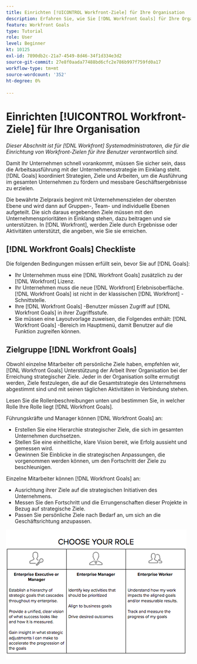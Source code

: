 ```yaml
---
title: Einrichten [!UICONTROL Workfront-Ziele] für Ihre Organisation
description: Erfahren Sie, wie Sie [!DNL Workfront Goals] für Ihre Organisation verwenden, damit Sie sicherstellen können, dass die Arbeitsausführung an Ihrer Strategie ausgerichtet ist.
feature: Workfront Goals
type: Tutorial
role: User
level: Beginner
kt: 10125
exl-id: 7890db2c-21a7-4549-8d46-34f1d334e3d2
source-git-commit: 27e8f0aada77488bd6cfc2e786b997f759fd0a17
workflow-type: tm+mt
source-wordcount: '352'
ht-degree: 0%

---
```


# Einrichten [!UICONTROL Workfront-Ziele] für Ihre Organisation

*Dieser Abschnitt ist für [!DNL Workfront] Systemadministratoren, die für die Einrichtung von Workfront-Zielen für ihre Benutzer verantwortlich sind.*

Damit Ihr Unternehmen schnell vorankommt, müssen Sie sicher sein, dass die Arbeitsausführung mit der Unternehmensstrategie im Einklang steht. [!DNL   Goals] koordiniert Strategien, Ziele und Arbeiten, um die Ausführung im gesamten Unternehmen zu fördern und messbare Geschäftsergebnisse zu erzielen.

Die bewährte Zielpraxis beginnt mit Unternehmenszielen der obersten Ebene und wird dann auf Gruppen-, Team- und individuelle Ebenen aufgeteilt. Die sich daraus ergebenden Ziele müssen mit den Unternehmensprioritäten in Einklang stehen, dazu beitragen und sie unterstützen. In [!DNL Workfront], werden Ziele durch Ergebnisse oder Aktivitäten unterstützt, die angeben, wie Sie sie erreichen.

## [!DNL Workfront Goals] Checkliste

Die folgenden Bedingungen müssen erfüllt sein, bevor Sie auf [!DNL   Goals]:

* Ihr Unternehmen muss eine [!DNL Workfront Goals] zusätzlich zu der [!DNL Workfront] Lizenz.
* Ihr Unternehmen muss die neue [!DNL Workfront] Erlebnisoberfläche. [!DNL Workfront Goals] ist nicht in der klassischen [!DNL Workfront] -Schnittstelle.
* Ihre [!DNL Workfront Goals] -Benutzer müssen Zugriff auf [!DNL Workfront Goals] in ihrer Zugriffsstufe.
* Sie müssen eine Layoutvorlage zuweisen, die Folgendes enthält: [!DNL Workfront Goals] -Bereich im Hauptmenü, damit Benutzer auf die Funktion zugreifen können.

## Zielgruppe [!DNL Workfront Goals]

Obwohl einzelne Mitarbeiter oft persönliche Ziele haben, empfehlen wir, [!DNL Workfront Goals] Unterstützung der Arbeit Ihrer Organisation bei der Erreichung strategischer Ziele. Jeder in der Organisation sollte ermutigt werden, Ziele festzulegen, die auf die Gesamtstrategie des Unternehmens abgestimmt sind und mit seinen täglichen Aktivitäten in Verbindung stehen.

Lesen Sie die Rollenbeschreibungen unten und bestimmen Sie, in welcher Rolle Ihre Rolle liegt [!DNL Workfront Goals].

Führungskräfte und Manager können [!DNL Workfront Goals] an:

* Erstellen Sie eine Hierarchie strategischer Ziele, die sich im gesamten Unternehmen durchsetzen.
* Stellen Sie eine einheitliche, klare Vision bereit, wie Erfolg aussieht und gemessen wird.
* Gewinnen Sie Einblicke in die strategischen Anpassungen, die vorgenommen werden können, um den Fortschritt der Ziele zu beschleunigen.

Einzelne Mitarbeiter können [!DNL Workfront Goals] an:

* Ausrichtung ihrer Ziele auf die strategischen Initiativen des Unternehmens.
* Messen Sie den Fortschritt und die Errungenschaften dieser Projekte in Bezug auf strategische Ziele.
* Passen Sie persönliche Ziele nach Bedarf an, um sich an die Geschäftsrichtung anzupassen.

![Eine Grafik verschiedener Rollen für Workfront-Ziele](assets/01-workfront-goals-choose-your-role.png)
